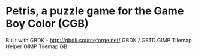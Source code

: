 Petris, a puzzle game for the Game Boy Color (CGB)
===========



Built with GBDK - http://gbdk.sourceforge.net/
GBDK / GBTD
GIMP Tilemap Helper
GIMP Tilemap GB
